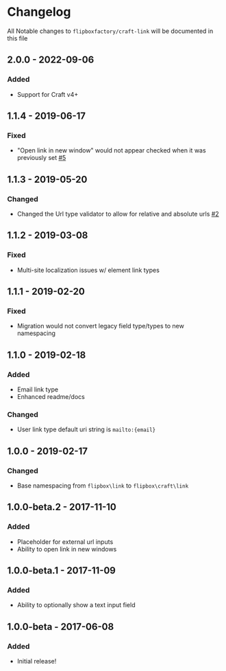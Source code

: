 # Changelog
All Notable changes to `flipboxfactory/craft-link` will be documented in this file

## 2.0.0 - 2022-09-06
### Added
- Support for Craft v4+

## 1.1.4 - 2019-06-17
### Fixed
- "Open link in new window" would not appear checked when it was previously set [#5](https://github.com/flipboxfactory/craft-link/issues/5)

## 1.1.3 - 2019-05-20
### Changed
- Changed the Url type validator to allow for relative and absolute urls [#2](https://github.com/flipboxfactory/craft-link/issues/2)

## 1.1.2 - 2019-03-08
### Fixed
- Multi-site localization issues w/ element link types

## 1.1.1 - 2019-02-20
### Fixed
- Migration would not convert legacy field type/types to new namespacing

## 1.1.0 - 2019-02-18
### Added
- Email link type
- Enhanced readme/docs

### Changed
- User link type default uri string is `mailto:{email}`

## 1.0.0 - 2019-02-17
### Changed
- Base namespacing from `flipbox\link` to `flipbox\craft\link`

## 1.0.0-beta.2 - 2017-11-10
### Added
- Placeholder for external url inputs
- Ability to open link in new windows

## 1.0.0-beta.1 - 2017-11-09
### Added
- Ability to optionally show a text input field

## 1.0.0-beta - 2017-06-08
### Added
- Initial release!